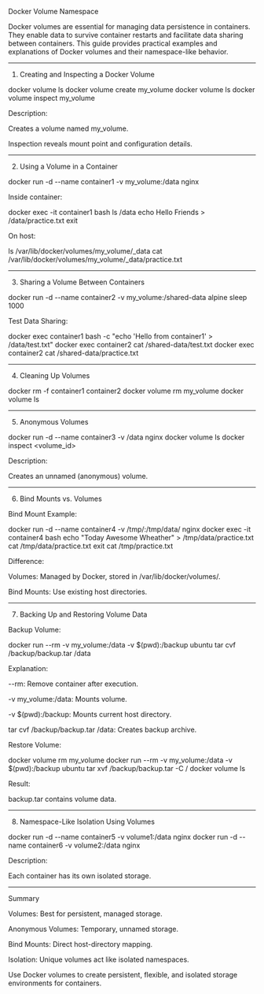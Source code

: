 Docker Volume Namespace 

Docker volumes are essential for managing data persistence in containers. They enable data to survive container restarts and facilitate data sharing between containers. This guide provides practical examples and explanations of Docker volumes and their namespace-like behavior.

---

1. Creating and Inspecting a Docker Volume

docker volume ls
docker volume create my_volume
docker volume ls
docker volume inspect my_volume

Description:

Creates a volume named my_volume.

Inspection reveals mount point and configuration details.



---

2. Using a Volume in a Container

docker run -d --name container1 -v my_volume:/data nginx

Inside container:

docker exec -it container1 bash
ls /data
echo Hello Friends > /data/practice.txt
exit

On host:

ls /var/lib/docker/volumes/my_volume/_data
cat /var/lib/docker/volumes/my_volume/_data/practice.txt


---

3. Sharing a Volume Between Containers

docker run -d --name container2 -v my_volume:/shared-data alpine sleep 1000

Test Data Sharing:

docker exec container1 bash -c "echo 'Hello from container1' > /data/test.txt"
docker exec container2 cat /shared-data/test.txt
docker exec container2 cat /shared-data/practice.txt


---

4. Cleaning Up Volumes

docker rm -f container1 container2
docker volume rm my_volume
docker volume ls


---

5. Anonymous Volumes

docker run -d --name container3 -v /data nginx
docker volume ls
docker inspect <volume_id>

Description:

Creates an unnamed (anonymous) volume.



---

6. Bind Mounts vs. Volumes

Bind Mount Example:

docker run -d --name container4 -v /tmp/:/tmp/data/ nginx
docker exec -it container4 bash
echo "Today Awesome Wheather" > /tmp/data/practice.txt
cat /tmp/data/practice.txt
exit
cat /tmp/practice.txt

Difference:

Volumes: Managed by Docker, stored in /var/lib/docker/volumes/.

Bind Mounts: Use existing host directories.



---

7. Backing Up and Restoring Volume Data

Backup Volume:

docker run --rm -v my_volume:/data -v $(pwd):/backup ubuntu tar cvf /backup/backup.tar /data

Explanation:

--rm: Remove container after execution.

-v my_volume:/data: Mounts volume.

-v $(pwd):/backup: Mounts current host directory.

tar cvf /backup/backup.tar /data: Creates backup archive.


Restore Volume:

docker volume rm my_volume
docker run --rm -v my_volume:/data -v $(pwd):/backup ubuntu tar xvf /backup/backup.tar -C /
docker volume ls

Result:

backup.tar contains volume data.



---

8. Namespace-Like Isolation Using Volumes

docker run -d --name container5 -v volume1:/data nginx
docker run -d --name container6 -v volume2:/data nginx

Description:

Each container has its own isolated storage.



---

Summary

Volumes: Best for persistent, managed storage.

Anonymous Volumes: Temporary, unnamed storage.

Bind Mounts: Direct host-directory mapping.

Isolation: Unique volumes act like isolated namespaces.


Use Docker volumes to create persistent, flexible, and isolated storage environments for containers.


